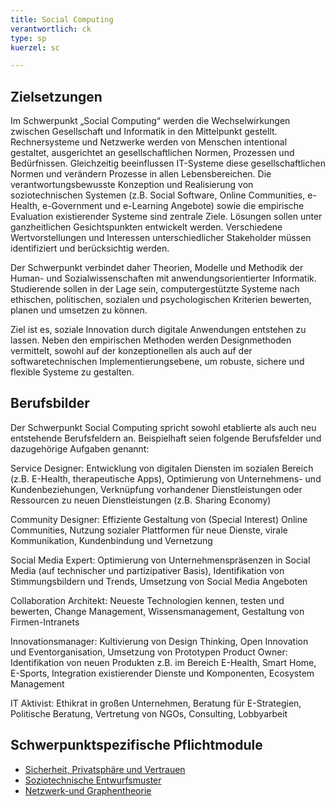 ```yaml
---
title: Social Computing
verantwortlich: ck
type: sp
kuerzel: sc

---
```


## Zielsetzungen

Im Schwerpunkt „Social Computing“ werden die Wechselwirkungen zwischen Gesellschaft und Informatik in den Mittelpunkt gestellt. Rechnersysteme und Netzwerke werden von Menschen intentional gestaltet, ausgerichtet an gesellschaftlichen Normen, Prozessen und Bedürfnissen. Gleichzeitig beeinflussen IT-Systeme diese gesellschaftlichen Normen und verändern Prozesse in allen Lebensbereichen. Die verantwortungsbewusste Konzeption und Realisierung von soziotechnischen Systemen (z.B. Social Software, Online Communities, e-Health, e-Government und e-Learning Angebote) sowie die empirische Evaluation existierender Systeme sind zentrale Ziele. Lösungen sollen unter ganzheitlichen Gesichtspunkten entwickelt werden. Verschiedene Wertvorstellungen und Interessen unterschiedlicher Stakeholder müssen identifiziert und berücksichtig werden. 

Der Schwerpunkt verbindet daher Theorien, Modelle und Methodik der Human- und Sozialwissenschaften mit anwendungsorientierter Informatik. Studierende sollen in der Lage sein, computergestützte Systeme nach ethischen, politischen, sozialen und psychologischen Kriterien bewerten, planen und umsetzen zu können. 

Ziel ist es, soziale Innovation durch digitale Anwendungen entstehen zu lassen. Neben den empirischen Methoden werden Designmethoden vermittelt, sowohl auf der konzeptionellen als auch auf der softwaretechnischen Implementierungsebene, um robuste, sichere und flexible Systeme zu gestalten. 

## Berufsbilder
Der Schwerpunkt Social Computing spricht sowohl etablierte als auch neu entstehende Berufsfeldern an. Beispielhaft seien folgende Berufsfelder und dazugehörige Aufgaben genannt:

Service Designer: Entwicklung von digitalen Diensten im sozialen Bereich (z.B. E-Health, therapeutische Apps), Optimierung von Unternehmens- und Kundenbeziehungen, Verknüpfung vorhandener Dienstleistungen oder Ressourcen zu neuen Dienstleistungen (z.B. Sharing Economy)

Community Designer: Effiziente Gestaltung von (Special Interest) Online Communities, Nutzung sozialer Plattformen für neue Dienste, virale Kommunikation, Kundenbindung und Vernetzung

Social Media Expert: Optimierung von Unternehmenspräsenzen in Social Media
(auf technischer und partizipativer Basis), Identifikation von Stimmungsbildern und Trends, Umsetzung von Social Media Angeboten 

Collaboration Architekt: Neueste Technologien kennen, testen und bewerten, Change Management, Wissensmanagement, Gestaltung von Firmen-Intranets

Innovationsmanager: Kultivierung von Design Thinking, Open Innovation und Eventorganisation, Umsetzung von Prototypen
Product Owner: Identifikation von neuen Produkten z.B. im Bereich E-Health, Smart Home, E-Sports, Integration existierender Dienste und Komponenten, Ecosystem Management

IT Aktivist: Ethikrat in großen Unternehmen, Beratung für E-Strategien, Politische Beratung, Vertretung von NGOs, Consulting, Lobbyarbeit


## Schwerpunktspezifische Pflichtmodule
- [Sicherheit, Privatsphäre und Vertrauen](/mi-2017/modulbeschreibungen-master/MA_WTW_Modul_IT-Sicherheit)
- [Soziotechnische Entwurfsmuster](/mi-2017/modulbeschreibungen-master/MA_SC_Soziotechnische_Entwurfsmuster)
- [Netzwerk-und Graphentheorie](/mi-2017/modulbeschreibungen-master/MA_SC_Modul_Netzwerk--und-Graphentheorie)
